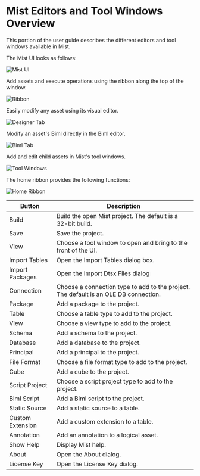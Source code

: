 # Mist Editors and Tool Windows Overview

This portion of the user guide describes the different editors and tool windows available in Mist.

The Mist UI looks as follows:

![Mist UI](https://varigencecom.blob.core.windows.net/images-mistdocumentation-editoroverviews/Home1.png)

Add assets and execute operations using the ribbon along the top of the window.

![Ribbon](https://varigencecom.blob.core.windows.net/images-mistdocumentation-editoroverviews/Home2.png)

Easily modify any asset using its visual editor.

![Designer Tab](https://varigencecom.blob.core.windows.net/images-mistdocumentation-editoroverviews/Home3.png)

Modify an asset's Biml directly in the Biml editor.

![Biml Tab](https://varigencecom.blob.core.windows.net/images-mistdocumentation-editoroverviews/Home4.png)

Add and edit child assets in Mist's tool windows.

![Tool Windows](https://varigencecom.blob.core.windows.net/images-mistdocumentation-editoroverviews/Home5.png)

The home ribbon provides the following functions:

![Home Ribbon](https://varigencecom.blob.core.windows.net/images-mistdocumentation-editoroverviews/Home10.png)

Button | Description
--- | ---
Build | Build the open Mist project. The default is a 32-bit build.
Save | Save the project.
View | Choose a tool window to open and bring to the front of the UI.
Import Tables | Open the Import Tables dialog box.
Import Packages | Open the Import Dtsx Files dialog
Connection | Choose a connection type to add to the project. The default is an OLE DB connection.
Package | Add a package to the project.
Table | Choose a table type to add to the project.
View | Choose a view type to add to the project.
Schema | Add a schema to the project.
Database | Add a database to the project.
Principal | Add a principal to the project.
File Format | Choose a file format type to add to the project.
Cube | Add a cube to the project.
Script Project | Choose a script project type to add to the project.
Biml Script | Add a Biml script to the project.
Static Source | Add a static source to a table.
Custom Extension | Add a custom extension to a table.
Annotation | Add an annotation to a logical asset.
Show Help | Display Mist help.
About | Open the About dialog.
License Key | Open the License Key dialog.
